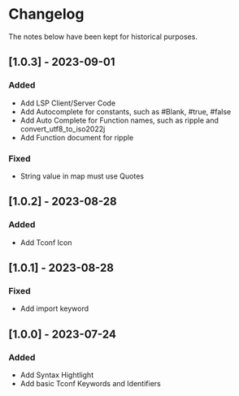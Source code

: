 # Changelog

The notes below have been kept for historical purposes.

## [1.0.3] - 2023-09-01

### Added

- Add LSP Client/Server Code
- Add Autocomplete for constants, such as #Blank, #true, #false
- Add Auto Complete for Function names, such as ripple and convert_utf8_to_iso2022j
- Add Function document for ripple

### Fixed

- String value in map must use Quotes

## [1.0.2] - 2023-08-28

### Added

- Add Tconf Icon

## [1.0.1] - 2023-08-28

### Fixed

- Add import keyword

## [1.0.0] - 2023-07-24

### Added

- Add Syntax Hightlight
- Add basic Tconf Keywords and Identifiers

